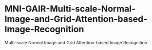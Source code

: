 # MNI-GAIR-Multi-scale-Normal-Image-and-Grid-Attention-based-Image-Recognition
Multi-scale Normal Image and Grid Attention-based Image Recognition
